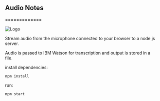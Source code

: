 ## Audio Notes
=============

![Logo]("./public/android-chrome-192x192.png)

Stream audio from the microphone connected to your browser to a node js server.

Audio is passed to IBM Watson for transcription and output is stored in a file.

install dependencies:

    npm install

run:

    npm start



